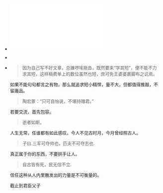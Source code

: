 - ![念楼学短.pdf](../assets/念楼学短_1637850458247_0.pdf)
-
- > 因为自己写不好文章，总嫌啰嗦拖沓，既然要来“学其短”，便不能不力求其短，这样稿费单上的数位虽然也短，庶可免王婆婆裹脚布之讥焉。
  
  如果不能句句都言之有物，那么就追求短小精悍，量不大，但都值得推敲，不留庸品。
  
  > 陶宏景：“只可自怡说，不堪持赠君。”
  
  若要交流，首先包容。
  
  > 逝者如斯。
  
  人生无常，任谁都有如此感叹。今人不见古时月，今月曾经照古人。
  
  > 子曰.三军可夺帅也，匹夫不可夺志也.
  
  真正属于你的东西，不要拱手让人。
  
  > 自古皆有死，民无信不立.
  
  信任这种从人内里散发出的力量是不可衡量的。
  
  截止到君臣父子